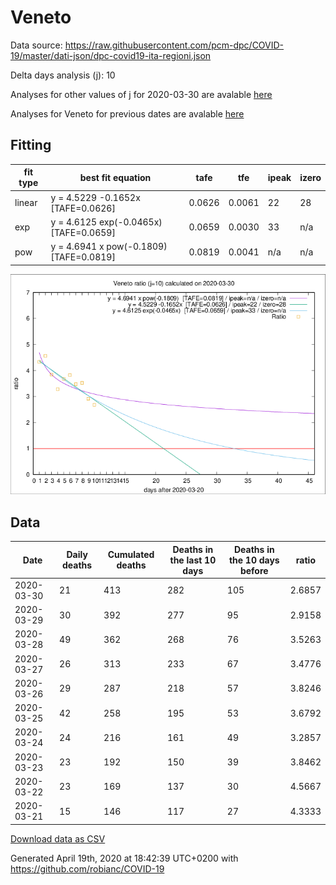 # Veneto

Data source: https://raw.githubusercontent.com/pcm-dpc/COVID-19/master/dati-json/dpc-covid19-ita-regioni.json

Delta days analysis (j): 10

Analyses for other values of j for 2020-03-30 are avalable [here](../2020-03-30/README.md)

Analyses for Veneto for previous dates are avalable [here](../README.md)

## Fitting 
|fit type|best fit equation|tafe|tfe|ipeak|izero|
|-------|-----|--------|------|---|---|
|linear|y = 4.5229 -0.1652x  [TAFE=0.0626]|0.0626|0.0061|22|28|
|exp|y = 4.6125 exp(-0.0465x)  [TAFE=0.0659]|0.0659|0.0030|33|n/a|
|pow|y = 4.6941 x pow(-0.1809)  [TAFE=0.0819]|0.0819|0.0041|n/a|n/a|

![Plot](COVID-19_veneto_j10_2020-03-30.png)

## Data
|Date|Daily deaths|Cumulated deaths|Deaths in the last 10 days|Deaths in the 10 days before|ratio|
|----|----------|-----------|-------|--------------------|-----|
|2020-03-30|21|413|282|105|2.6857|
|2020-03-29|30|392|277|95|2.9158|
|2020-03-28|49|362|268|76|3.5263|
|2020-03-27|26|313|233|67|3.4776|
|2020-03-26|29|287|218|57|3.8246|
|2020-03-25|42|258|195|53|3.6792|
|2020-03-24|24|216|161|49|3.2857|
|2020-03-23|23|192|150|39|3.8462|
|2020-03-22|23|169|137|30|4.5667|
|2020-03-21|15|146|117|27|4.3333|

[Download data as CSV](COVID-19_veneto_j10_2020-03-30.csv)

Generated April 19th, 2020 at 18:42:39 UTC+0200 with https://github.com/robianc/COVID-19
